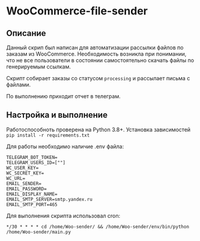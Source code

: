 # WooCommerce-file-sender
## Описание 
Данный скрип был написан для автоматизации рассылки файлов по заказам из WooCommerce.
Необходимость возникла при понимании, что не все пользователи в состоянии самостоятельно скачать файлы по генерируемым ссылкам.

Скрипт собирает заказы со статусом `processing` и рассылает письма с файлами. 

По выполнению приходит отчет в телеграм.

## Настройка и выполнение

Работоспособноть проверена на Python 3.8+. 
Установка зависимостей `pip install -r requirements.txt`

Для работы необходимо наличие .env файла:
```
TELEGRAM_BOT_TOKEN=
TELEGRAM_USERS_ID=[""]
WC_USER_KEY=
WC_SECRET_KEY=
WC_URL=
EMAIL_SENDER=
EMAIL_PASSWORD=
EMAIL_DISPLAY_NAME=
EMAIL_SMTP_SERVER=smtp.yandex.ru
EMAIL_SMTP_PORT=465
```
Для выполнения скрипта использовал cron:
```
*/30 * * * * cd /home/Woo-sender/ && /home/Woo-sender/env/bin/python /home/Woo-sender/main.py
```